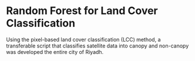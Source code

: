 # Random Forest for Land Cover Classification
Using the pixel-based land cover classification (LCC) method, a transferable script that classifies satellite data into canopy and non-canopy was developed the entire city of Riyadh. 